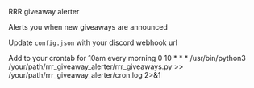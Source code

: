RRR giveaway alerter

Alerts you when new giveaways are announced

Update `config.json` with your discord webhook url

Add to your crontab for 10am every morning 0 10 \* \* \* /usr/bin/python3 /your/path/rrr_giveaway_alerter/rrr_giveaways.py >> /your/path/rrr_giveaway_alerter/cron.log 2>&1
